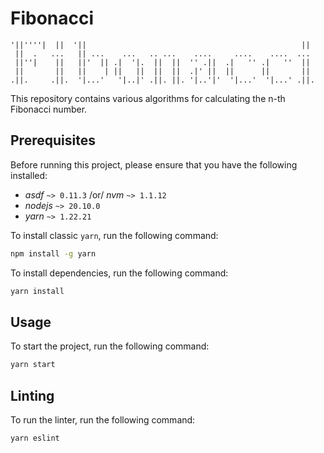 # Fibonacci

```ascii
'||''''|  ||  '||                                                ||
 ||  .   ...   || ...    ...   .. ...    ....     ....    ....  ...
 ||''|    ||   ||'  || .|  '|.  ||  ||  '' .||  .|   '' .|   ''  ||
 ||       ||   ||    | ||   ||  ||  ||  .|' ||  ||      ||       ||
.||.     .||.  '|...'   '|..|' .||. ||. '|..'|'  '|...'  '|...' .||.
```

This repository contains various algorithms for calculating the n-th Fibonacci number.

## Prerequisites

Before running this project, please ensure that you have the following installed:

- _asdf_ `~> 0.11.3` /or/ _nvm_ `~> 1.1.12`
- _nodejs_ `~> 20.10.0`
- _yarn_ `~> 1.22.21`

To install classic `yarn`, run the following command:

```sh
npm install -g yarn
```

To install dependencies, run the following command:

```sh
yarn install
```

## Usage

To start the project, run the following command:

```sh
yarn start
```

## Linting

To run the linter, run the following command:

```sh
yarn eslint
```
